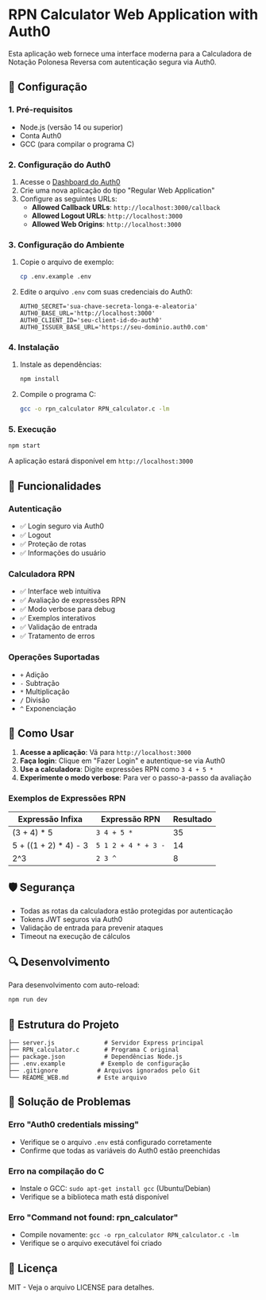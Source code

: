 # RPN Calculator Web Application with Auth0

Esta aplicação web fornece uma interface moderna para a Calculadora de Notação Polonesa Reversa com autenticação segura via Auth0.

## 🔧 Configuração

### 1. Pré-requisitos
- Node.js (versão 14 ou superior)
- Conta Auth0
- GCC (para compilar o programa C)

### 2. Configuração do Auth0

1. Acesse o [Dashboard do Auth0](https://manage.auth0.com/)
2. Crie uma nova aplicação do tipo "Regular Web Application"
3. Configure as seguintes URLs:
   - **Allowed Callback URLs**: `http://localhost:3000/callback`
   - **Allowed Logout URLs**: `http://localhost:3000`
   - **Allowed Web Origins**: `http://localhost:3000`

### 3. Configuração do Ambiente

1. Copie o arquivo de exemplo:
   ```bash
   cp .env.example .env
   ```

2. Edite o arquivo `.env` com suas credenciais do Auth0:
   ```env
   AUTH0_SECRET='sua-chave-secreta-longa-e-aleatoria'
   AUTH0_BASE_URL='http://localhost:3000'
   AUTH0_CLIENT_ID='seu-client-id-do-auth0'
   AUTH0_ISSUER_BASE_URL='https://seu-dominio.auth0.com'
   ```

### 4. Instalação

1. Instale as dependências:
   ```bash
   npm install
   ```

2. Compile o programa C:
   ```bash
   gcc -o rpn_calculator RPN_calculator.c -lm
   ```

### 5. Execução

```bash
npm start
```

A aplicação estará disponível em `http://localhost:3000`

## 🚀 Funcionalidades

### Autenticação
- ✅ Login seguro via Auth0
- ✅ Logout
- ✅ Proteção de rotas
- ✅ Informações do usuário

### Calculadora RPN
- ✅ Interface web intuitiva
- ✅ Avaliação de expressões RPN
- ✅ Modo verbose para debug
- ✅ Exemplos interativos
- ✅ Validação de entrada
- ✅ Tratamento de erros

### Operações Suportadas
- `+` Adição
- `-` Subtração
- `*` Multiplicação
- `/` Divisão
- `^` Exponenciação

## 📖 Como Usar

1. **Acesse a aplicação**: Vá para `http://localhost:3000`
2. **Faça login**: Clique em "Fazer Login" e autentique-se via Auth0
3. **Use a calculadora**: Digite expressões RPN como `3 4 + 5 *`
4. **Experimente o modo verbose**: Para ver o passo-a-passo da avaliação

### Exemplos de Expressões RPN

| Expressão Infixa | Expressão RPN | Resultado |
|------------------|---------------|-----------|
| (3 + 4) * 5 | `3 4 + 5 *` | 35 |
| 5 + ((1 + 2) * 4) - 3 | `5 1 2 + 4 * + 3 -` | 14 |
| 2^3 | `2 3 ^` | 8 |

## 🛡️ Segurança

- Todas as rotas da calculadora estão protegidas por autenticação
- Tokens JWT seguros via Auth0
- Validação de entrada para prevenir ataques
- Timeout na execução de cálculos

## 🔍 Desenvolvimento

Para desenvolvimento com auto-reload:
```bash
npm run dev
```

## 📝 Estrutura do Projeto

```
├── server.js              # Servidor Express principal
├── RPN_calculator.c       # Programa C original
├── package.json           # Dependências Node.js
├── .env.example          # Exemplo de configuração
├── .gitignore           # Arquivos ignorados pelo Git
└── README_WEB.md        # Este arquivo
```

## 🐛 Solução de Problemas

### Erro "Auth0 credentials missing"
- Verifique se o arquivo `.env` está configurado corretamente
- Confirme que todas as variáveis do Auth0 estão preenchidas

### Erro na compilação do C
- Instale o GCC: `sudo apt-get install gcc` (Ubuntu/Debian)
- Verifique se a biblioteca math está disponível

### Erro "Command not found: rpn_calculator"
- Compile novamente: `gcc -o rpn_calculator RPN_calculator.c -lm`
- Verifique se o arquivo executável foi criado

## 📄 Licença

MIT - Veja o arquivo LICENSE para detalhes.